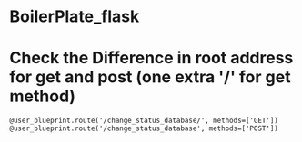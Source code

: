 # BoilerPlate_flask

# Check the Difference in root address for get and post (one extra '/' for get method)
```
@user_blueprint.route('/change_status_database/', methods=['GET'])
@user_blueprint.route('/change_status_database', methods=['POST'])
```
